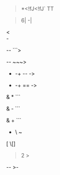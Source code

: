 <!-- Don't interpret as inline HTML -->

>*<!fJ<!fJ`
TT


<!-- Don't interpret as a table without a leading `|` -->

>6|
-|

<!-- space hard break followed by paragraph with single `-` -->
<  
    -

<!-- Don't interpret the '```' as the start of a fenced code block -->
--
    ```>

<!-- Don't interpret the '```' as the start of a fenced code block -->
--
    ~~~>

<!-- Don't interpret the `--` as a setext header -->
* -+
--
*-*>

<!-- Don't interpret the `==` as a setext header -->
* -+
==
*-*>

<!-- Don't interpret `* ` as a list, which prevents (```) from being interpreted as a fenced code block-->
&
    * ```

<!-- Don't interpret `- ` as a list, which prevents (```) from being interpreted as a fenced code block-->
&
    - ```

<!-- Don't interpret `+ ` as a list, which prevents (```) from being interpreted as a fenced code block-->
&
    + ```

<!-- Tight list that starts with the text `\\` and a soft break.
     Escape the `\` so it's not considered a hard break on future runs
-->
* \ 
~

<!-- This is already escaped. Don't add any more escapes -->
[
\\[]


<!-- Don't interpret the `>` as part of the blockquote -->

>2
    >

<!-- Don't start a new blockquote -->

--
     >-
